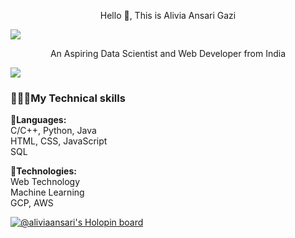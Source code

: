 <p align="center">Hello 👋, This is Alivia Ansari Gazi</p>
<a href="https://www.youtube.com/watch?v=dQw4w9WgXcQ"><img src="https://user-images.githubusercontent.com/73097560/115834477-dbab4500-a447-11eb-908a-139a6edaec5c.gif"></a>
<p font-weight: "bold" align="center"> An Aspiring Data Scientist and Web Developer from India</p>
<a href="https://www.youtube.com/watch?v=dQw4w9WgXcQ"><img src="https://user-images.githubusercontent.com/73097560/115834477-dbab4500-a447-11eb-908a-139a6edaec5c.gif"></a>
<p>
  
<b><h3>👨🏼‍💻My Technical skills</h3></b>
📜<b>Languages:</b><br/>
C/C++, Python, Java<br/>
HTML, CSS, JavaScript<br/>
SQL<br/>

🤹<b>Technologies:</b><br/>
Web Technology<br/>
Machine Learning<br/>
GCP, AWS<br/>
</p>

[![@aliviaansari's Holopin board](https://holopin.me/aliviaansari)](https://holopin.io/@aliviaansari)


